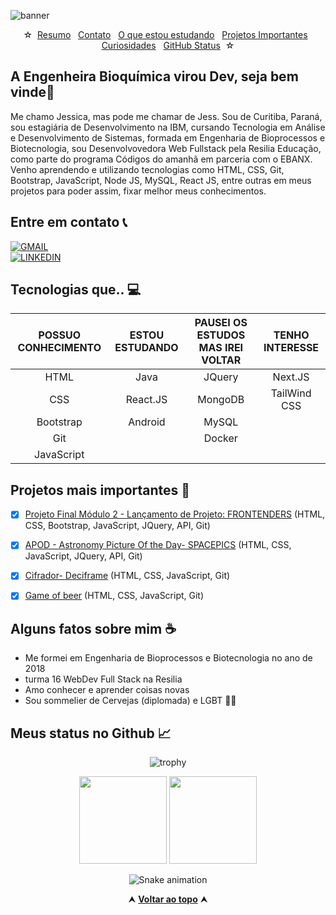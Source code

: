 <div>
  
  
![banner](https://user-images.githubusercontent.com/79220648/171053269-a6a1bec0-0cb5-4675-92db-1e3707250db4.png)


</div>
  
<div id="inicio" align="center">
&#9734;&nbsp;&nbsp;<a href="#sobre">Resumo</a>&nbsp;&nbsp;
<a href="#contato">Contato</a>&nbsp;&nbsp;
<a href="#aprendizado">O que estou estudando</a>&nbsp;&nbsp;
<a href="#projetos">Projetos Importantes</a>&nbsp;&nbsp;
<a href="#curiosidades">Curiosidades</a>&nbsp;&nbsp;
<a href="#status">GitHub Status</a>&nbsp;&nbsp;&#9734;
</div>

<h2 id="sobre">A Engenheira Bioquímica virou Dev, seja bem vinde👋 </h2>

Me chamo Jessica, mas pode me chamar de Jess. Sou de Curitiba, Paraná, sou estagiária de Desenvolvimento na IBM, cursando Tecnologia em Análise e Desenvolvimento de Sistemas, formada em Engenharia de Bioprocessos e Biotecnologia, sou Desenvolvovedora Web Fullstack pela Resilia Educação, como parte do programa Códigos do amanhã em parceria com o EBANX.<br>
Venho aprendendo e utilizando tecnologias como HTML, CSS, Git, Bootstrap, JavaScript, Node JS, MySQL, React JS, entre outras em meus projetos para poder assim, fixar melhor meus conhecimentos.


<h2 id="contato">Entre em contato 📞</h2>
<div align="">
 
   [![GMAIL](https://img.shields.io/badge/jessica.cintra0712@gmail.com-004f93?style=flat-square&logo=Gmail&logoColor=white&link=mailto:jessica.cintra0712@gmail.com)](mailto:jessica.cintra0712@gmail.com)
 <br>
   [![LINKEDIN](https://img.shields.io/badge/-Jessica%20Cintra-004f93?style=flat-square&logo=Linkedin&logoColor=white&link=https://www.linkedin.com/in/jessica-cintra/)](https://www.linkedin.com/in/jessica-cintra/)
 <br>

</div>


<h2 id="aprendizado"> Tecnologias que.. 💻 </h2>

POSSUO CONHECIMENTO | ESTOU ESTUDANDO | PAUSEI OS ESTUDOS MAS IREI VOLTAR | TENHO INTERESSE
:------:            | :------:        | :------:                          | :------:
HTML                | Java            | JQuery                            | Next.JS
CSS                 | React.JS        | MongoDB                           | TailWind CSS
Bootstrap           | Android         | MySQL                             | 
Git                 |                 | Docker                            | 
JavaScript          |                 |                                   |


<h2 id="projetos">  Projetos mais importantes 📌 </h2>

- [x] [Projeto Final Módulo 2 - Lançamento de Projeto: FRONTENDERS](https://github.com/Jessicacintra-eng/FrontEnders) (HTML, CSS, Bootstrap, JavaScript, JQuery, API, Git)
- [x] [APOD - Astronomy Picture Of the Day- SPACEPICS](https://github.com/Jessicacintra-eng/Space-pics) (HTML, CSS, JavaScript, JQuery, API, Git)
- [x] [Cifrador- Deciframe](https://github.com/Jessicacintra-eng/DecifraMe) (HTML, CSS, JavaScript, Git)
- [x] [Game of beer](https://github.com/Jessicacintra-eng/Game-of-Beer) (HTML, CSS, JavaScript, Git)


<h2 id="curiosidades">  Alguns fatos sobre mim ☕ </h2>

- Me formei em Engenharia de Bioprocessos e Biotecnologia no ano de 2018
- turma 16 WebDev Full Stack na Resilia
- Amo conhecer e aprender coisas novas
- Sou sommelier de Cervejas (diplomada) e LGBT 🏳‍🌈


<h2 id="status"> Meus status no Github 📈 </h2>
 
<div align="center">

  ![trophy](https://github-profile-trophy.vercel.app/?username=Jessicacintra-eng&margin-w=5&margin-h=5&no-frame=true)

  <img height="140em" src="https://github-readme-stats.vercel.app/api?username=Jessicacintra-eng&show_icons=true&theme=ok"/> 
  <img height="140em" src="https://github-readme-stats.vercel.app/api/top-langs/?username=Jessicacintra-eng&layout=compact&theme=ok"/>  

  ![Snake animation](https://github.com/Jessicacintra-eng/Jessicacintra-eng/blob/output/github-contribution-grid-snake.svg) <!--[cobrinha]-->
 
</div>

<div align="center">
  &#11165;&nbsp;<a href="#inicio"><strong>Voltar ao topo</strong></a>&nbsp;&#11165;
</div>
